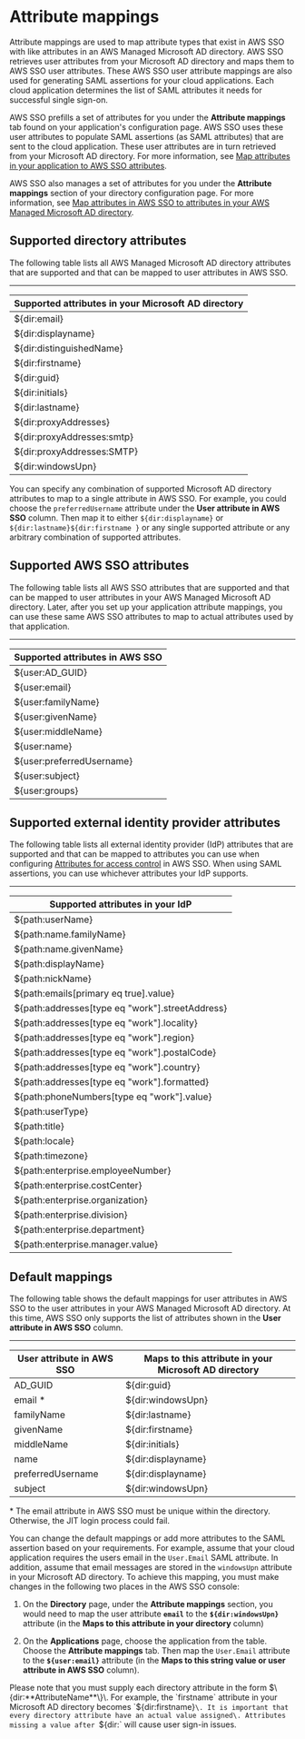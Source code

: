 # Attribute mappings<a name="attributemappingsconcept"></a>

Attribute mappings are used to map attribute types that exist in AWS SSO with like attributes in an AWS Managed Microsoft AD directory\. AWS SSO retrieves user attributes from your Microsoft AD directory and maps them to AWS SSO user attributes\. These AWS SSO user attribute mappings are also used for generating SAML assertions for your cloud applications\. Each cloud application determines the list of SAML attributes it needs for successful single sign\-on\. 

AWS SSO prefills a set of attributes for you under the **Attribute mappings** tab found on your application's configuration page\. AWS SSO uses these user attributes to populate SAML assertions \(as SAML attributes\) that are sent to the cloud application\. These user attributes are in turn retrieved from your Microsoft AD directory\. For more information, see [Map attributes in your application to AWS SSO attributes](mapawsssoattributestoapp.md)\. 

AWS SSO also manages a set of attributes for you under the **Attribute mappings** section of your directory configuration page\. For more information, see [Map attributes in AWS SSO to attributes in your AWS Managed Microsoft AD directory](mapssoattributestocdattributes.md)\.

## Supported directory attributes<a name="supporteddirectoryattributes"></a>

The following table lists all AWS Managed Microsoft AD directory attributes that are supported and that can be mapped to user attributes in AWS SSO\. 


****  

| Supported attributes in your Microsoft AD directory | 
| --- | 
| $\{dir:email\} | 
| $\{dir:displayname\} | 
| $\{dir:distinguishedName\} | 
| $\{dir:firstname\} | 
| $\{dir:guid\} | 
| $\{dir:initials\} | 
| $\{dir:lastname\} | 
| $\{dir:proxyAddresses\} | 
| $\{dir:proxyAddresses:smtp\} | 
| $\{dir:proxyAddresses:SMTP\} | 
| $\{dir:windowsUpn\} | 

You can specify any combination of supported Microsoft AD directory attributes to map to a single attribute in AWS SSO\. For example, you could choose the `preferredUsername` attribute under the **User attribute in AWS SSO** column\. Then map it to either `${dir:displayname}` or `${dir:lastname}${dir:firstname }` or any single supported attribute or any arbitrary combination of supported attributes\.

## Supported AWS SSO attributes<a name="supportedssoattributes"></a>

The following table lists all AWS SSO attributes that are supported and that can be mapped to user attributes in your AWS Managed Microsoft AD directory\. Later, after you set up your application attribute mappings, you can use these same AWS SSO attributes to map to actual attributes used by that application\.


****  

| Supported attributes in AWS SSO | 
| --- | 
| $\{user:AD\_GUID\} | 
| $\{user:email\} | 
| $\{user:familyName\} | 
| $\{user:givenName\} | 
| $\{user:middleName\} | 
| $\{user:name\} | 
| $\{user:preferredUsername\} | 
| $\{user:subject\} | 
| $\{user:groups\} | 


## Supported external identity provider attributes<a name="supportedidpattributes"></a>

The following table lists all external identity provider \(IdP\) attributes that are supported and that can be mapped to attributes you can use when configuring [Attributes for access control](attributesforaccesscontrol.md) in AWS SSO\. When using SAML assertions, you can use whichever attributes your IdP supports\.


****  

| Supported attributes in your IdP | 
| --- | 
| $\{path:userName\} | 
| $\{path:name\.familyName\} | 
| $\{path:name\.givenName\} | 
| $\{path:displayName\} | 
| $\{path:nickName\} | 
| $\{path:emails\[primary eq true\]\.value\} | 
| $\{path:addresses\[type eq "work"\]\.streetAddress\} | 
| $\{path:addresses\[type eq "work"\]\.locality\} | 
| $\{path:addresses\[type eq "work"\]\.region\} | 
| $\{path:addresses\[type eq "work"\]\.postalCode\} | 
| $\{path:addresses\[type eq "work"\]\.country\} | 
| $\{path:addresses\[type eq "work"\]\.formatted\} | 
| $\{path:phoneNumbers\[type eq "work"\]\.value\} | 
| $\{path:userType\} | 
| $\{path:title\} | 
| $\{path:locale\} | 
| $\{path:timezone\} | 
| $\{path:enterprise\.employeeNumber\} | 
| $\{path:enterprise\.costCenter\} | 
| $\{path:enterprise\.organization\} | 
| $\{path:enterprise\.division\} | 
| $\{path:enterprise\.department\} | 
| $\{path:enterprise\.manager\.value\} | 

## Default mappings<a name="defaultattributemappings"></a>

The following table shows the default mappings for user attributes in AWS SSO to the user attributes in your AWS Managed Microsoft AD directory\. At this time, AWS SSO only supports the list of attributes shown in the **User attribute in AWS SSO** column\. 


****  

| User attribute in AWS SSO  | Maps to this attribute in your Microsoft AD directory | 
| --- | --- | 
| AD\_GUID | $\{dir:guid\} | 
| email \* | $\{dir:windowsUpn\} | 
| familyName | $\{dir:lastname\} | 
| givenName | $\{dir:firstname\} | 
| middleName | $\{dir:initials\} | 
| name | $\{dir:displayname\} | 
| preferredUsername | $\{dir:displayname\} | 
| subject | $\{dir:windowsUpn\} | 

\* The email attribute in AWS SSO must be unique within the directory\. Otherwise, the JIT login process could fail\.

You can change the default mappings or add more attributes to the SAML assertion based on your requirements\. For example, assume that your cloud application requires the users email in the `User.Email` SAML attribute\. In addition, assume that email messages are stored in the `windowsUpn` attribute in your Microsoft AD directory\. To achieve this mapping, you must make changes in the following two places in the AWS SSO console:

1. On the **Directory** page, under the **Attribute mappings** section, you would need to map the user attribute **`email`** to the **`${dir:windowsUpn}`** attribute \(in the **Maps to this attribute in your directory** column\)

1. On the **Applications** page, choose the application from the table\. Choose the **Attribute mappings** tab\. Then map the `User.Email` attribute to the **`${user:email}`** attribute \(in the **Maps to this string value or user attribute in AWS SSO** column\)\.

Please note that you must supply each directory attribute in the form $\{dir:**AttributeName**\}\. For example, the `firstname` attribute in your Microsoft AD directory becomes `${dir:firstname}`\. It is important that every directory attribute have an actual value assigned\. Attributes missing a value after `${dir:` will cause user sign\-in issues\.
